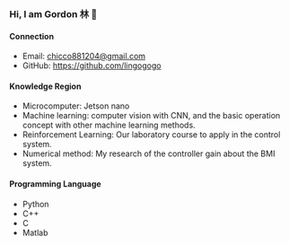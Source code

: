 ### Hi, I am Gordon 林 👋

<!--
**lingogogo/lingogogo** is a ✨ _special_ ✨ repository because its `README.md` (this file) appears on your GitHub profile.

- 👨‍🎓 Studying for a master's degree in Electrical Engineering.
- Graduate from National Cheng Keng University in Mechanical Engineering.
- 🌱 I’m currently learning Particle swarm optimization and covariance matrix adaptive evolutionary strategy.


-->

#### Connection

- Email: chicco881204@gmail.com
- GitHub: https://github.com/lingogogo

#### Knowledge Region

- Microcomputer: Jetson nano
- Machine learning: computer vision with CNN, and the basic operation concept with other machine learning methods.
- Reinforcement Learning: Our laboratory course to apply in the control system.
- Numerical method: My research of the controller gain about the BMI system.

#### Programming Language

- Python
- C++
- C
- Matlab




